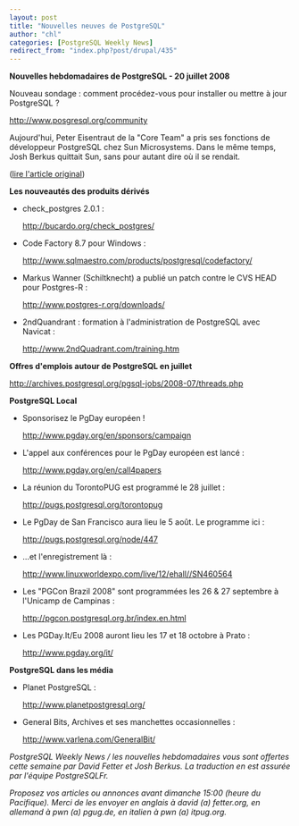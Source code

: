```yaml
---
layout: post
title: "Nouvelles neuves de PostgreSQL"
author: "chl"
categories: [PostgreSQL Weekly News]
redirect_from: "index.php?post/drupal/435"
---
```



<p><strong>Nouvelles hebdomadaires de PostgreSQL - 20 juillet 2008</strong></p>

<p>Nouveau sondage&nbsp;: comment procédez-vous pour installer ou mettre à jour PostgreSQL&nbsp;?

<a target="_blank" href="http://www.posgresql.org/community">http://www.posgresql.org/community</a></p>

<p>Aujourd'hui, Peter Eisentraut de la "Core Team" a pris ses fonctions de développeur PostgreSQL chez Sun Microsystems. Dans le même temps, Josh Berkus quittait Sun, sans pour autant dire où il se rendait.</p>

<p>(<a href="http://people.planetpostgresql.org/dfetter/index.php?/archives/183-PostgreSQL-Weekly-News-July-20-2008.html">lire l'article original</a>)</p>

<!--more-->


<!--break-->

<p><strong>Les nouveautés des produits dérivés</strong></p>

<ul>

<li>check_postgres 2.0.1&nbsp;:

<a target="_blank" href="http://bucardo.org/check_postgres/">http://bucardo.org/check_postgres/</a></li>

<li>Code Factory 8.7 pour Windows&nbsp;:

<a target="_blank" href="http://www.sqlmaestro.com/products/postgresql/codefactory/">http://www.sqlmaestro.com/products/postgresql/codefactory/</a></li>

<li>Markus Wanner (Schiltknecht) a publié un patch contre le CVS HEAD pour Postgres-R&nbsp;:

<a target="_blank" href="http://www.postgres-r.org/downloads/">http://www.postgres-r.org/downloads/</a></li>

<li>2ndQuandrant&nbsp;: formation à l'administration de PostgreSQL avec Navicat&nbsp;:

<a target="_blank" href="http://www.2ndQuadrant.com/training.htm">http://www.2ndQuadrant.com/training.htm</a></li>

</ul>

<p><strong>Offres d'emplois autour de PostgreSQL en juillet</strong></p>

<p><a target="_blank" href="http://archives.postgresql.org/pgsql-jobs/2008-07/threads.php">http://archives.postgresql.org/pgsql-jobs/2008-07/threads.php</a></p>

<p><strong>PostgreSQL Local</strong></p>

<ul>

<li>Sponsorisez le PgDay européen&nbsp;!

<a target="_blank" href="http://www.pgday.org/en/sponsors/campaign">http://www.pgday.org/en/sponsors/campaign</a></li>

<li>L'appel aux conférences pour le PgDay européen est lancé&nbsp;:

<a target="_blank" href="http://www.pgday.org/en/call4papers">http://www.pgday.org/en/call4papers</a></li>

<li>La réunion du TorontoPUG est programmé le 28 juillet&nbsp;:

<a target="_blank" href="http://pugs.postgresql.org/torontopug">http://pugs.postgresql.org/torontopug</a></li>

<li>Le PgDay de San Francisco aura lieu le 5 août. Le programme ici&nbsp;:

<a target="_blank" href="http://pugs.postgresql.org/node/447">http://pugs.postgresql.org/node/447</a></li>

<li>...et l'enregistrement là&nbsp;:

<a target="_blank" href="http://www.linuxworldexpo.com/live/12/ehall//SN460564">http://www.linuxworldexpo.com/live/12/ehall//SN460564</a></li>

<li>Les "PGCon Brazil 2008" sont programmées les 26 &amp; 27 septembre à l'Unicamp de Campinas&nbsp;:

<a target="_blank" href="http://pgcon.postgresql.org.br/index.en.html">http://pgcon.postgresql.org.br/index.en.html</a></li>

<li>Les PGDay.It/Eu 2008 auront lieu les 17 et 18 octobre à Prato&nbsp;:

<a target="_blank" href="http://www.pgday.org/it/">http://www.pgday.org/it/</a></li>

</ul>

<p><strong>PostgreSQL dans les média</strong></p>

<ul>

<li>Planet PostgreSQL&nbsp;:

<a target="_blank" href="http://www.planetpostgresql.org/">http://www.planetpostgresql.org/</a></li>

<li>General Bits, Archives et ses manchettes occasionnelles&nbsp;:

<a target="_blank" href="http://www.varlena.com/GeneralBit/">http://www.varlena.com/GeneralBit/</a></li>

</ul>

<p><em>PostgreSQL Weekly News / les nouvelles hebdomadaires vous sont offertes cette semaine par David Fetter et Josh Berkus. La traduction en est assurée par l'équipe PostgreSQLFr.</em></p>

<p><em>Proposez vos articles ou annonces avant dimanche 15:00 (heure du Pacifique). Merci de les envoyer en anglais à david (a) fetter.org, en allemand à pwn (a) pgug.de, en italien à pwn (a) itpug.org.</em></p>
